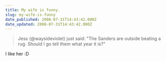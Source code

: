 ```yaml
---
title: My wife is funny.
slug: my-wife-is-funny
date_published: 2008-07-31T14:43:42.000Z
date_updated: 2008-07-31T14:43:42.000Z
---
```


> Jess (@waysideviolet) just said: "The Sanders are outside beating a rug. Should I go tell them what year it is?"

I like her :D
